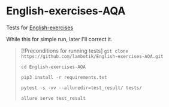 # English-exercises-AQA
Tests for [English-exercises](https://github.com/Areso/English-exercises)


While this for simple run, later I'll correct it.
> [!Preconditions for running tests]
> ```git clone https://github.com/lambotik/English-exercises-AQA.git```
>
> ```cd English-exercises-AQA```
> 
> ```pip3 install -r requirements.txt```
> 
> ```pytest -s -vv --alluredir=test_result/ tests/```
> 
> ```allure serve test_result```

